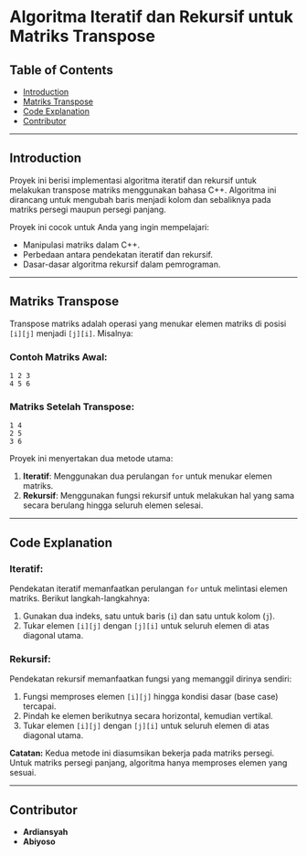 # Algoritma Iteratif dan Rekursif untuk Matriks Transpose

## Table of Contents

- [Introduction](#introduction)
- [Matriks Transpose](#matriks-transpose)
- [Code Explanation](#code-explanation)
- [Contributor](#contributor)

---

## Introduction

Proyek ini berisi implementasi algoritma iteratif dan rekursif untuk melakukan transpose matriks menggunakan bahasa C++. Algoritma ini dirancang untuk mengubah baris menjadi kolom dan sebaliknya pada matriks persegi maupun persegi panjang.

Proyek ini cocok untuk Anda yang ingin mempelajari:
- Manipulasi matriks dalam C++.
- Perbedaan antara pendekatan iteratif dan rekursif.
- Dasar-dasar algoritma rekursif dalam pemrograman.

---

## Matriks Transpose

Transpose matriks adalah operasi yang menukar elemen matriks di posisi `[i][j]` menjadi `[j][i]`. Misalnya:

### Contoh Matriks Awal:
```
1 2 3
4 5 6
```

### Matriks Setelah Transpose:
```
1 4
2 5
3 6
```

Proyek ini menyertakan dua metode utama:
1. **Iteratif**: Menggunakan dua perulangan `for` untuk menukar elemen matriks.
2. **Rekursif**: Menggunakan fungsi rekursif untuk melakukan hal yang sama secara berulang hingga seluruh elemen selesai.

---

## Code Explanation

### Iteratif:
Pendekatan iteratif memanfaatkan perulangan `for` untuk melintasi elemen matriks. Berikut langkah-langkahnya:
1. Gunakan dua indeks, satu untuk baris (`i`) dan satu untuk kolom (`j`).
2. Tukar elemen `[i][j]` dengan `[j][i]` untuk seluruh elemen di atas diagonal utama.

### Rekursif:
Pendekatan rekursif memanfaatkan fungsi yang memanggil dirinya sendiri:
1. Fungsi memproses elemen `[i][j]` hingga kondisi dasar (base case) tercapai.
2. Pindah ke elemen berikutnya secara horizontal, kemudian vertikal.
3. Tukar elemen `[i][j]` dengan `[j][i]` untuk seluruh elemen di atas diagonal utama.

**Catatan:** Kedua metode ini diasumsikan bekerja pada matriks persegi. Untuk matriks persegi panjang, algoritma hanya memproses elemen yang sesuai.

---

## Contributor

- **Ardiansyah**
- **Abiyoso**
